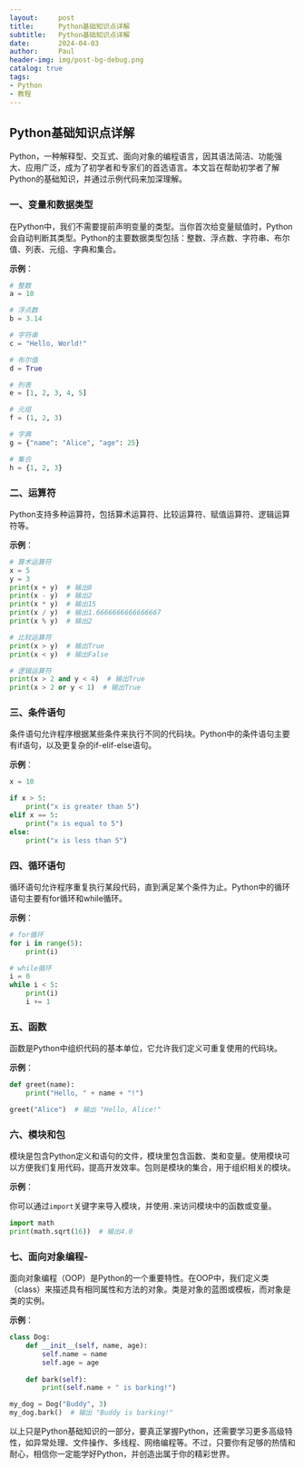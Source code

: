```yaml
---
layout:     post
title:      Python基础知识点详解
subtitle:   Python基础知识点详解
date:       2024-04-03
author:     Paul
header-img: img/post-bg-debug.png
catalog: true
tags:
- Python
- 教程
--- 
```


## Python基础知识点详解

Python，一种解释型、交互式、面向对象的编程语言，因其语法简洁、功能强大、应用广泛，成为了初学者和专家们的首选语言。本文旨在帮助初学者了解Python的基础知识，并通过示例代码来加深理解。

### 一、变量和数据类型

在Python中，我们不需要提前声明变量的类型。当你首次给变量赋值时，Python会自动判断其类型。Python的主要数据类型包括：整数、浮点数、字符串、布尔值、列表、元组、字典和集合。

**示例**：


```python
# 整数
a = 10

# 浮点数
b = 3.14

# 字符串
c = "Hello, World!"

# 布尔值
d = True

# 列表
e = [1, 2, 3, 4, 5]

# 元组
f = (1, 2, 3)

# 字典
g = {"name": "Alice", "age": 25}

# 集合
h = {1, 2, 3}
```
### 二、运算符

Python支持多种运算符，包括算术运算符、比较运算符、赋值运算符、逻辑运算符等。

**示例**：


```python
# 算术运算符
x = 5
y = 3
print(x + y)  # 输出8
print(x - y)  # 输出2
print(x * y)  # 输出15
print(x / y)  # 输出1.6666666666666667
print(x % y)  # 输出2

# 比较运算符
print(x > y)  # 输出True
print(x < y)  # 输出False

# 逻辑运算符
print(x > 2 and y < 4)  # 输出True
print(x > 2 or y < 1)  # 输出True
```
### 三、条件语句

条件语句允许程序根据某些条件来执行不同的代码块。Python中的条件语句主要有if语句，以及更复杂的if-elif-else语句。

**示例**：


```python
x = 10

if x > 5:
    print("x is greater than 5")
elif x == 5:
    print("x is equal to 5")
else:
    print("x is less than 5")
```
### 四、循环语句

循环语句允许程序重复执行某段代码，直到满足某个条件为止。Python中的循环语句主要有for循环和while循环。

**示例**：


```python
# for循环
for i in range(5):
    print(i)

# while循环
i = 0
while i < 5:
    print(i)
    i += 1
```
### 五、函数

函数是Python中组织代码的基本单位，它允许我们定义可重复使用的代码块。

**示例**：


```python
def greet(name):
    print("Hello, " + name + "!")

greet("Alice")  # 输出 "Hello, Alice!"
```
### 六、模块和包

模块是包含Python定义和语句的文件，模块里包含函数、类和变量。使用模块可以方便我们复用代码，提高开发效率。包则是模块的集合，用于组织相关的模块。

**示例**：

你可以通过`import`关键字来导入模块，并使用`.`来访问模块中的函数或变量。


```python
import math
print(math.sqrt(16))  # 输出4.0
```
### 七、面向对象编程-

面向对象编程（OOP）是Python的一个重要特性。在OOP中，我们定义类（class）来描述具有相同属性和方法的对象。类是对象的蓝图或模板，而对象是类的实例。

**示例**：


```python
class Dog:
    def __init__(self, name, age):
        self.name = name
        self.age = age
    
    def bark(self):
        print(self.name + " is barking!")

my_dog = Dog("Buddy", 3)
my_dog.bark()  # 输出 "Buddy is barking!"
```

以上只是Python基础知识的一部分，要真正掌握Python，还需要学习更多高级特性，如异常处理、文件操作、多线程、网络编程等。不过，只要你有足够的热情和耐心，相信你一定能学好Python，并创造出属于你的精彩世界。
